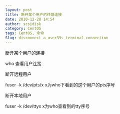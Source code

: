```yaml
---
layout: post
title: 断开某个用户的终端连接
date: 2010-12-28 14:54
author: scsidisk
category: CentOS
tags: CentOS, 命令
Slug: disconnect_a_user39s_terminal_connection
---
```


断开某个用户的连接

who 查看用户连接

断开远程用户

fuser -k /dev/pts/x x为who下看到的这个用户的pts序号

断开本地用户

fuser -k /dev/ttyx x为who查看到的tty序号


